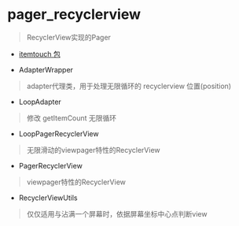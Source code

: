 # pager_recyclerview
> RecyclerView实现的Pager

- [itemtouch 包](./itemtouch)

- AdapterWrapper
> adapter代理类，用于处理无限循环的 recyclerview 位置(position)

- LoopAdapter
> 修改 getItemCount 无限循环

- LoopPagerRecyclerView
> 无限滑动的viewpager特性的RecyclerView

- PagerRecyclerView
> viewpager特性的RecyclerView

- RecyclerViewUtils
> 仅仅适用与沾满一个屏幕时，依据屏幕坐标中心点判断view